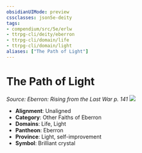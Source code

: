 ```yaml
---
obsidianUIMode: preview
cssclasses: json5e-deity
tags:
- compendium/src/5e/erlw
- ttrpg-cli/deity/eberron
- ttrpg-cli/domain/life
- ttrpg-cli/domain/light
aliases: ["The Path of Light"]
---
```

# The Path of Light
*Source: Eberron: Rising from the Last War p. 141* 
![](/3-Mechanics/CLI/deities/img/erlw-the-path-of-light.webp#symbol)

- **Alignment**: Unaligned
- **Category**: Other Faiths of Eberron
- **Domains**: Life, Light
- **Pantheon**: Eberron
- **Province**: Light, self-improvement
- **Symbol**: Brilliant crystal